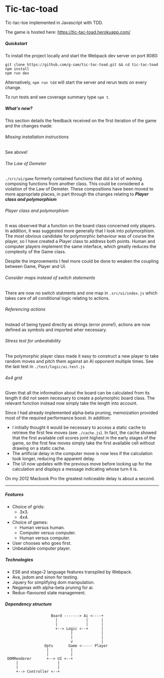 # Tic-tac-toad

Tic-tac-toe implemented in Javascript with TDD.

The game is hosted here: https://tic-tac-toad.herokuapp.com/

##### Quickstart

To install the project locally and start the Webpack dev server on port 8080:
```
git clone https://github.com/g-sam/tic-tac-toad.git && cd tic-tac-toad
npm install
npm run dev
```
Alternatively, `npm run tdd` will start the server and rerun tests on every change. 

To run tests and see coverage summary type `npm t`. 

##### What's new?

This section details the feedback received on the first iteration of the game and the changes made:

###### Missing installation instructions

See above!
 
###### The Law of Demeter

`./src/ui/game` formerly contained functions that did a lot of working composing functions from another class. This could be considered a violation of the Law of Demeter. These compositions have been moved to more appropriate places, in part through the changes relating to ***Player class and polymorphism*** 

###### Player class and polymorphism

It was observed that a function on the board class concerned only players. In addition, it was suggested more generally that I look into polymorphism. The most obvious candidate for polymorphic behaviour was of course the player, so I have created a Player class to address both points. Human and computer players implement the same interface, which greatly reduces the complexity of the Game class.

Despite the improvements I feel more could be done to weaken the coupling between Game, Player and UI.

###### Consider maps instead of switch statements

There are now no switch statments and one map in `.src/ui/index.js` which takes care of all conditional logic relating to actions.

###### Referencing actions

Instead of being typed directly as strings (error prone!), actions are now defined as symbols and imported wher necessary.

###### Stress test for unbeatability

The polymorphic player class made it easy to construct a new player to take random moves and pitch them against an AI opponent multiple times. See the last test in `./test/logic/ai.test.js`

###### 4x4 grid

Given that all the information about the board can be calculated from its length it did not seem necessary to create a polymorphic board class. The relevant function instead now simply take the length into account.

Since I had already implemented alpha-beta pruning, memoization provided most of the required performance boost. In addition:
 - I initially thought it would be necessary to access a static cache to retrieve the first few moves (see `./cache.js`). In fact, the cache showed that the first available cell scores joint highest in the early stages of the game, so the first few moves simply take the first available cell without drawing on a static cache.
 - The artificial delay in the computer move is now less if the calculation took longer, reducing the apparent delay. 
 - The UI now updates with the previous move before locking up for the calculation and displays a message indicating whose turn it is. 

On my 2012 Macbook Pro the greatest noticeable delay is about a second.

---

##### Features
- Choice of grids:
  - 3x3.
  - 4x4.
- Choice of games:
  - Human versus human.
  - Computer versus computer.
  - Human versus computer.
- User chooses who goes first.
- Unbeatable computer player.

##### Technologies

- ES6 and stage-2 language features transpiled by Webpack.
- Ava, jsdom and sinon for testing.
- Jquery for simplifying dom manipulation.
- Negamax with alpha-beta pruning for ai.
- Redux-flavoured state management.

##### Dependency structure
```
                     Board -------> Ai <----+
                       |             |      |
                       |             |      |
                       +--> Logic <--+      |
                              |             |
                              |             |
                              v             |
                  Opts       Game <----- Player
                   |          |
                   |          |
 DOMRenderer       +--> UI <--+
     |                  |
     |                  |
     +--> Controller <--+
```

